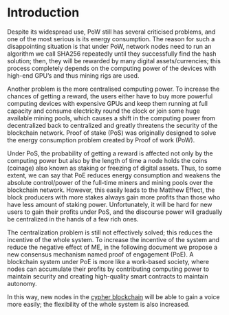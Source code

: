 # Introduction

Despite its widespread use, PoW still has several criticised problems, and one of the most serious is its energy consumption. The reason for such a disappointing situation is that under PoW, network nodes need to run an algorithm we call SHA256 repeatedly until they successfully find the hash solution; then, they will be rewarded by many digital assets/currencies; this process completely depends on the computing power of the devices with high-end GPU’s and thus mining rigs are used.&#x20;

Another problem is the more centralised computing power. To increase the chances of getting a reward, the users either have to buy more powerful computing devices with expensive GPUs and keep them running at full capacity and consume electricity round the clock or join some huge available mining pools, which causes a shift in the computing power from decentralized back to centralized and greatly threatens the security of the blockchain network. Proof of stake (PoS) was originally designed to solve the energy consumption problem created by Proof of work (PoW).&#x20;

Under PoS, the probability of getting a reward is affected not only by the computing power but also by the length of time a node holds the coins (coinage) also known as staking or freezing of digital assets. Thus, to some extent, we can say that PoE reduces energy consumption and weakens the absolute control/power of the full-time miners and mining pools over the blockchain network. However, this easily leads to the Matthew Effect, the block producers with more stakes always gain more profits than those who have less amount of staking power. Unfortunately, it will be hard for new users to gain their profits under PoS, and the discourse power will gradually be centralized in the hands of a few rich ones.&#x20;

The centralization problem is still not effectively solved; this reduces the incentive of the whole system. To increase the incentive of the system and reduce the negative effect of ME, in the following document we propose a new consensus mechanism named proof of engagement (PoE). A blockchain system under PoE is more like a work-based society, where nodes can accumulate their profits by contributing computing power to maintain security and creating high-quality smart contracts to maintain autonomy.&#x20;

In this way, new nodes in the [cypher blockchain](https://cypherchain.org) will be able to gain a voice more easily; the flexibility of the whole system is also increased.
